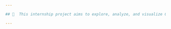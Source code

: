 ```yaml
---

## 📌  This internship project aims to explore, analyze, and visualize Google Play Store data to derive meaningful insights using Python. The focus is on mastering data preprocessing, visualization libraries like Plotly, and deploying dashboards.

---
```


